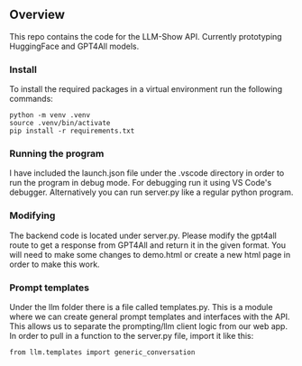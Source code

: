 ## Overview

This repo contains the code for the LLM-Show API. Currently prototyping HuggingFace and GPT4All models.

### Install

To install the required packages in a virtual environment run the following commands:

```
python -m venv .venv
source .venv/bin/activate
pip install -r requirements.txt
```

### Running the program

I have included the launch.json file under the .vscode directory in order to run the program in debug mode. For debugging
run it using VS Code's debugger. Alternatively you can run server.py like a regular python program.

### Modifying

The backend code is located under server.py. Please modify the gpt4all route to get a response from GPT4All and return it in the given format. You will need to make some changes to demo.html or create a new html page in order to make this work.

### Prompt templates

Under the llm folder there is a file called templates.py. This is a module where we can create general prompt templates and interfaces with the API. This allows us to separate the prompting/llm client logic from our web app. In order to pull in a function to the server.py file, import it like this:

```
from llm.templates import generic_conversation

```
